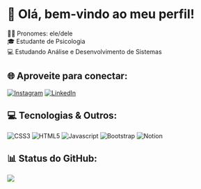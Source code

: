 # 🦊 Olá, bem-vindo ao meu perfil!
👦🏻 Pronomes: ele/dele<br>
🎓 Estudante de Psicologia<br>
💻 Estudando Análise e Desenvolvimento de Sistemas

## 🌐 Aproveite para conectar:
[![Instagram](https://img.shields.io/badge/Instagram-%23E4405F.svg?logo=Instagram&logoColor=white)](https://instagram.com/gabriel_delabenetta)
[![LinkedIn](https://img.shields.io/badge/LinkedIn-%230077B5.svg?logo=linkedin&logoColor=white)](https://www.linkedin.com/in/gabriel-d-444a06181) 

## 💻 Tecnologias & Outros:
![CSS3](https://img.shields.io/badge/css3-%231572B6.svg?style=for-the-badge&logo=css3&logoColor=white) 
![HTML5](https://img.shields.io/badge/html5-%23E34F26.svg?style=for-the-badge&logo=html5&logoColor=white) 
![Javascript](https://img.shields.io/badge/JavaScript-F7DF1E?style=for-the-badge&logo=javascript&logoColor=black)
![Bootstrap](https://img.shields.io/badge/bootstrap-%23563D7C.svg?style=for-the-badge&logo=bootstrap&logoColor=white) 
![Notion](https://img.shields.io/badge/Notion-%23000000.svg?style=for-the-badge&logo=notion&logoColor=white)

## 📊 Status do GitHub:
![](https://github-readme-stats.vercel.app/api/top-langs/?username=VitorDelabenetta&theme=dark&hide_border=false&include_all_commits=false&count_private=true&layout=compact)


<!-- Criado, com modificações, a partir do GPRM ( https://gprm.itsvg.in ) -->
